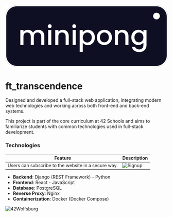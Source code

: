 ![Minipong banner](https://github.com/erwkuvi/ft_transcendence/blob/main/minipong_banner.png)

# ft_transcendence

Designed and developed a full-stack web application, integrating modern web technologies and working across both front-end and back-end systems.

This project is part of the core curriculum at 42 Schools and aims to familiarize students with common technologies used in full-stack development.

### Technologies
| Feature | Description |
| --- | --- |
| Users can subscribe to the website in a secure way. | ![Signup](https://github.com/erwkuvi/ft_transcendence/blob/main/assets/signup-login.gif) |


- **Backend**: Django (REST Framework) - Python
- **Frontend**: React - JavaScript
- **Database**: PostgreSQL
- **Reverse Proxy**: Nginx
- **Containerization**: Docker (Docker Compose)

![42Wolfsburg](https://42wolfsburg.de/wp-content/uploads/2023/07/Warstwa_1-1.svg)
